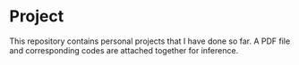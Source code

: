 # Project

This repository contains personal projects that I have done so far. A PDF file and corresponding codes are attached together for inference.

